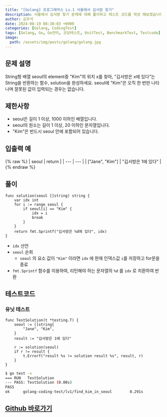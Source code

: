 ```yaml
---
title: "[Golang] 프로그래머스 Lv.1 서울에서 김서방 찾기"
description: 서울에서 김서방 찾기 문제에 대해 풀이하고 테스트 코드를 작성 해보겠습니다.
author: 김우석
date: 2024-08-19 08:30:03 +0900
categories: [Golang, CodingTest]
tags: [Golang, Go, Go언어, 코딩테스트, UnitTest, BenchmarkTest, Testcode]
image:
  path: /assets/img/posts/golang/golang.jpg
---
```


## 문제 설명
String형 배열 seoul의 element중 "Kim"의 위치 x를 찾아, "김서방은 x에 있다"는 String을 반환하는 함수, solution을 완성하세요. seoul에 "Kim"은 오직 한 번만 나타나며 잘못된 값이 입력되는 경우는 없습니다.


## 제한사항
- seoul은 길이 1 이상, 1000 이하인 배열입니다.
- seoul의 원소는 길이 1 이상, 20 이하인 문자열입니다.
- "Kim"은 반드시 seoul 안에 포함되어 있습니다.


## 입출력 예
{% raw %}
| seoul | return |
| --- | --- |
| \["Jane", "Kim"\] | "김서방은 1에 있다" |
{% endraw %}


## 풀이 
```golang
func solution(seoul []string) string {
	var idx int
	for i := range seoul {
		if seoul[i] == "Kim" {
			idx = i
			break
		}
	}
	return fmt.Sprintf("김서방은 %d에 있다", idx)
}
```

- `idx` 선언
- `seoul` 순회
	- `seoul` 의 요소 값이 `"Kim"` 이라면 `idx` 에 현재 인덱스값 `i`를 저장하고 for문을 종료
- `fmt.Sprintf` 함수를 이용하여, 리턴해야 하는 문자열의 `%d` 를 `idx` 로 치환하여 반환


## 테스트코드
### 유닛 테스트
```golang
func TestSolution(t *testing.T) {
	seoul := []string{
		"Jane", "Kim",
	}
	result := "김서방은 1에 있다"

	r := solution(seoul)
	if r != result {
		t.Errorf("result %s != solution result %s", result, r)
	}
}
```

```bash
$ go test -v
=== RUN   TestSolution
--- PASS: TestSolution (0.00s)
PASS
ok      golang-coding-test/lv1/find_kim_in_seoul        0.291s
```


## [Github 바로가기](https://github.com/kr-goos/coding-test-solutions/tree/master/programmers/Lv1/find_kim_in_seoul)